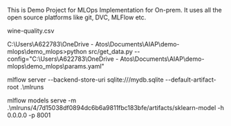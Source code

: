 This is Demo Project for MLOps Implementation for On-prem. It uses all the open source platforms like git, DVC, MLFlow etc. 

wine-quality.csv

C:\Users\A622783\OneDrive - Atos\Documents\AIAP\demo-mlops\demo_mlops>python src/get_data.py --config="C:\Users\A622783\OneDrive - Atos\Documents\AIAP\demo-mlops\demo_mlops\params.yaml"

mlflow server --backend-store-uri sqlite:///mydb.sqlite --default-artifact-root .\mlruns

mlflow models serve -m .\mlruns/4/7d15038df0894dc6b6a9811fbc183bfe/artifacts/sklearn-model -h 0.0.0.0 -p 8001
